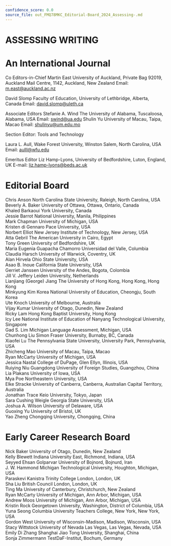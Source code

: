 ```yaml
---
confidence_score: 0.0
source_file: out_FMQ78MKC_Editorial-Board_2024_Assessing-.md
---
```


# ASSESSING WRITING

# An International Journal

Co Editors-in-Chief Martin East University of Auckland, Private Bag 92019, Auckland Mail Centre, 1142, Auckland, New Zealand Email: m.east@auckland.ac.nz

David Slomp Faculty of Education, University of Lethbridge, Alberta, Canada Email: david.slomp@uleth.ca

Associate Editors Stefanie A. Wind The University of Alabama, Tuscaloosa, Alabama, USA Email: swind@ua.edu Shulin Yu University of Macau, Taipa, Macao Email: shulinyu@um.edu.mo

Section Editor: Tools and Technology

Laura L. Aull, Wake Forest University, Winston Salem, North Carolina, USA Email: aulll@wfu.edu

Emeritus Editor Liz Hamp-Lyons, University of Bedfordshire, Luton, England, UK E-mail: liz.hamp-lyons@beds.ac.uk

# Editorial Board

Chris Anson North Carolina State University, Raleigh, North Carolina, USA   
Beverly A. Baker University of Ottawa, Ottawa, Ontario, Canada   
Khaled Barkaoui York University, Canada   
Jessie Barrot National University, Manila, Philippines   
Mark Chapman University of Michigan, USA   
Kristen di Gennaro Pace University, USA   
Norbert Elliot New Jersey Institute of Technology, New Jersey, USA   
Atta Gebril The American University in Cairo, Egypt   
Tony Green University of Bedfordshire, UK   
Maria Eugenia Guapacha Chamorro Universidad del Valle, Columbia   
Claudia Harsch University of Warwick, Coventry, UK   
Alan Hirvela Ohio State University, USA   
Asao B. Inoue California State University, USA   
Gerriet Janssen University of the Andes, Bogota, Colombia   
Jill V. Jeffery Leiden University, Netherlands   
Lianjiang (George) Jiang The University of Hong Kong, Hong Kong, Hong Kong   
Minkyung Kim Korea National University of Education, Cheongju, South Korea   
Ute Knoch University of Melbourne, Australia   
Vijay Kumar University of Otago, Dunedin, New Zealand   
Ricky Lam Hong Kong Baptist University, Hong Kong   
Icy Lee National Institute of Education of Nanyang Technological University, Singapore   
Gad S. Lim Michigan Language Assessment, Michigan, USA   
Chunhong Liu Simon Fraser University, Burnaby, BC, Canada   
Xiaofei Lu The Pennsylvania State University, University Park, Pennsylvania, USA   
Zhicheng Mao University of Macau, Taipa, Macao   
Ryan McCarty University of Michigan, USA   
Jessica Nastal College of DuPage, Glen Ellyn, Illinois, USA   
Ruiying Niu Guangdong University of Foreign Studies, Guangzhou, China   
Lia Plakans University of Iowa, USA   
Mya Poe Northeastern University, USA   
Elke Stracke University of Canberra, Canberra, Australian Capital Territory, Australia   
Jonathan Trace Keio University, Tokyo, Japan   
Sara Cushing Weigle Georgia State University, USA   
Joshua A. Wilson University of Delaware, USA   
Guoxing Yu University of Bristol, UK   
Yao Zheng Chongqing University, Chongqing, China

# Early Career Research Board

Nick Baker University of Otago, Dunedin, New Zealand   
Kelly Blewett Indiana University East, Richmond, Indiana, USA   
Seyyed Ehsan Golparvar University of Bojnord, Bojnurd, Iran   
J. W. Hammond Michigan Technological University, Houghton, Michigan, USA   
Paraskevi Kanistra Trinity College London, London, UK   
Sha Liu British Council London, London, UK   
Ting Ma University of Canterbury, Christchurch, New Zealand   
Ryan McCarty University of Michigan, Ann Arbor, Michigan, USA   
Andrew Moos University of Michigan, Ann Arbor, Michigan, USA   
Kristin Rock Georgetown University, Washington, District of Columbia, USA   
Yuna Seong Columbia University Teachers College, New York, New York, USA   
Gordon West University of Wisconsin-Madison, Madison, Wisconsin, USA   
Stacy Wittstock University of Nevada Las Vegas, Las Vegas, Nevada, USA   
Emily Di Zhang Shanghai Jiao Tong University, Shanghai, China   
Sonja Zimmermann TestDaF-Institut, Bochum, Germany